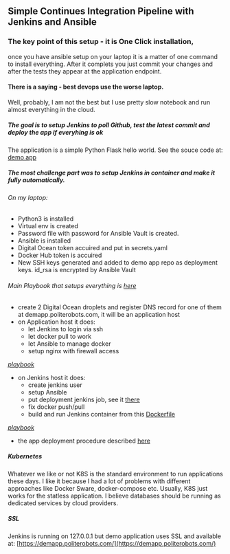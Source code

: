## Simple Continues Integration Pipeline with Jenkins and Ansible
### The key point of this setup - it is One Click installation,
once you have ansible setup on your laptop it is a matter of one command to install everything.
After it complets you just commit your changes and after the tests they appear at the application endpoint.
#### There is a saying - best devops use the worse laptop.
Well, probably, I am not the best but I use pretty slow notebook and run almost everything in the cloud.
##### The goal is to setup Jenkins to poll Github, test the latest commit and deploy the app if everyhing is ok
The application is a simple Python Flask hello world. See the souce code at: [demo app](https://github.com/dmitriko/demoapp)
##### The most challenge part was to setup Jenkins in container and make it fully automatically.
###### On my laptop:
- Python3 is installed
- Virtual env is created
- Password file with password for Ansible Vault is created.
- Ansible is installed
- Digital Ocean token accuired and put in secrets.yaml
- Docker Hub token is accuired
- New SSH keys generated and added to demo app repo as deployment keys. id_rsa is encrypted by Ansible Vault
###### Main Playbook that setups everything is [here](https://github.com/dmitriko/trgops/blob/master/site.yaml)
- create 2 Digital Ocean droplets and register DNS record for one of them at demapp.politerobots.com,
it will be an application host  
- on Application host it does: 
	- let Jenkins to login via ssh
	- let docker pull to work
	- let Ansible to manage docker
	- setup nginx with firewall access    

[_playbook_](https://github.com/dmitriko/trgops/blob/master/roles/app/tasks/main.yaml)
- on Jenkins host it does: 
	- create jenkins user
	- setup Ansible 
	- put deployment jenkins job, see it [there](https://github.com/dmitriko/trgops/blob/master/roles/jenkins/files/deploy_job_config.xml)
	- fix docker push/pull
	- build and run Jenkins container from this [Dockerfile](https://github.com/dmitriko/trgops/blob/master/roles/jenkins/files/docker_image/Dockerfile)

[_playbook_](https://github.com/dmitriko/trgops/blob/master/roles/jenkins/tasks/main.yaml)
- the app deployment procedure described [here](https://github.com/dmitriko/demops/blob/master/roles/jenkins/files/deploy.yaml)

##### Kubernetes
Whatever we like or not K8S is the standard environment to run applications these days. I like it because I had a lot of problems with different approaches like Docker Sware, docker-compose etc. Usually, K8S just works for the statless application. I believe databases should be running as dedicated services by cloud providers.

##### SSL
Jenkins is running on 127.0.0.1 but demo application uses SSL and available at: [https://demapp.politerobots.com/](https://demapp.politerobots.com/)
